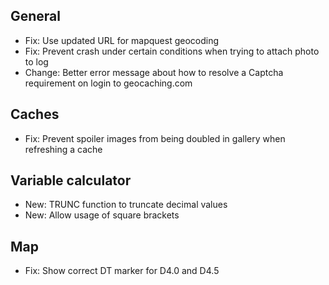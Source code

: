 ## General
- Fix: Use updated URL for mapquest geocoding
- Fix: Prevent crash under certain conditions when trying to attach photo to log
- Change: Better error message about how to resolve a Captcha requirement on login to geocaching.com

## Caches
- Fix: Prevent spoiler images from being doubled in gallery when refreshing a cache 

## Variable calculator
- New: TRUNC function to truncate decimal values 
- New: Allow usage of square brackets

## Map
- Fix: Show correct DT marker for D4.0 and D4.5
